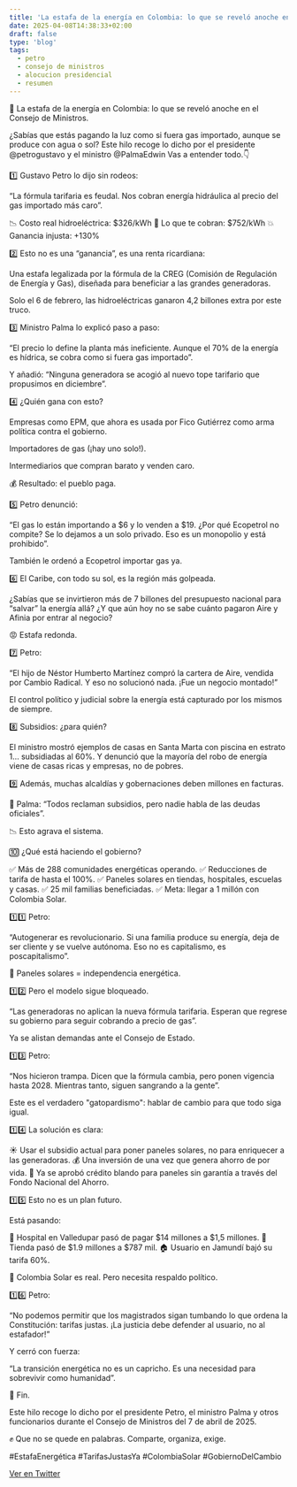 ```yaml
---
title: 'La estafa de la energía en Colombia: lo que se reveló anoche en el Consejo de Ministros'
date: 2025-04-08T14:38:33+02:00
draft: false
type: 'blog'
tags: 
  - petro
  - consejo de ministros
  - alocucion presidencial
  - resumen
---
```


🧵 La estafa de la energía en Colombia: lo que se reveló anoche en el Consejo de Ministros.

¿Sabías que estás pagando la luz como si fuera gas importado, aunque se produce con agua o sol? Este hilo recoge lo dicho por el presidente
@petrogustavo
  y el ministro
@PalmaEdwin
  Vas a entender todo.👇

1️⃣ Gustavo Petro lo dijo sin rodeos:

“La fórmula tarifaria es feudal. Nos cobran energía hidráulica al precio del gas importado más caro”.

📉 Costo real hidroeléctrica: $326/kWh
💸 Lo que te cobran: $752/kWh
💥 Ganancia injusta: +130%

2️⃣ Esto no es una “ganancia”, es una renta ricardiana:

Una estafa legalizada por la fórmula de la CREG (Comisión de Regulación de Energía y Gas), diseñada para beneficiar a las grandes generadoras.

Solo el 6 de febrero, las hidroeléctricas ganaron 4,2 billones extra por este truco.

3️⃣ Ministro Palma lo explicó paso a paso:

“El precio lo define la planta más ineficiente. Aunque el 70% de la energía es hídrica, se cobra como si fuera gas importado”.

Y añadió: “Ninguna generadora se acogió al nuevo tope tarifario que propusimos en diciembre”.

4️⃣ ¿Quién gana con esto?

Empresas como EPM, que ahora es usada por Fico Gutiérrez como arma política contra el gobierno.

Importadores de gas (¡hay uno solo!).

Intermediarios que compran barato y venden caro.

💰 Resultado: el pueblo paga.

5️⃣ Petro denunció:

“El gas lo están importando a $6 y lo venden a $19. ¿Por qué Ecopetrol no compite? Se lo dejamos a un solo privado. Eso es un monopolio y está prohibido”.

También le ordenó a Ecopetrol importar gas ya.

6️⃣ El Caribe, con todo su sol, es la región más golpeada.

¿Sabías que se invirtieron más de 7 billones del presupuesto nacional para “salvar” la energía allá?
¿Y que aún hoy no se sabe cuánto pagaron Aire y Afinia por entrar al negocio?

😡 Estafa redonda.

7️⃣ Petro:

“El hijo de Néstor Humberto Martínez compró la cartera de Aire, vendida por Cambio Radical. Y eso no solucionó nada. ¡Fue un negocio montado!”

El control político y judicial sobre la energía está capturado por los mismos de siempre.

8️⃣ Subsidios: ¿para quién?

El ministro mostró ejemplos de casas en Santa Marta con piscina en estrato 1… subsidiadas al 60%. Y denunció que la mayoría del robo de energía viene de casas ricas y empresas, no de pobres.

9️⃣ Además, muchas alcaldías y gobernaciones deben millones en facturas.

💬 Palma: “Todos reclaman subsidios, pero nadie habla de las deudas oficiales”.

📉 Esto agrava el sistema.

🔟 ¿Qué está haciendo el gobierno?

✅ Más de 288 comunidades energéticas operando.
✅ Reducciones de tarifa de hasta el 100%.
✅ Paneles solares en tiendas, hospitales, escuelas y casas.
✅ 25 mil familias beneficiadas.
✅ Meta: llegar a 1 millón con Colombia Solar.

1️⃣1️⃣ Petro:

“Autogenerar es revolucionario. Si una familia produce su energía, deja de ser cliente y se vuelve autónoma. Eso no es capitalismo, es poscapitalismo”.

🔋 Paneles solares = independencia energética.

1️⃣2️⃣ Pero el modelo sigue bloqueado.

“Las generadoras no aplican la nueva fórmula tarifaria. Esperan que regrese su gobierno para seguir cobrando a precio de gas”.

Ya se alistan demandas ante el Consejo de Estado.

1️⃣3️⃣ Petro:

“Nos hicieron trampa. Dicen que la fórmula cambia, pero ponen vigencia hasta 2028. Mientras tanto, siguen sangrando a la gente”.

Este es el verdadero "gatopardismo": hablar de cambio para que todo siga igual.

1️⃣4️⃣ La solución es clara:

☀️ Usar el subsidio actual para poner paneles solares, no para enriquecer a las generadoras.
💰 Una inversión de una vez que genera ahorro de por vida.
🧱 Ya se aprobó crédito blando para paneles sin garantía a través del Fondo Nacional del Ahorro.

1️⃣5️⃣ Esto no es un plan futuro.

Está pasando:

🏥 Hospital en Valledupar pasó de pagar $14 millones a $1,5 millones.
🏪 Tienda pasó de $1.9 millones a $787 mil.
🏠 Usuario en Jamundí bajó su tarifa 60%.

🔋 Colombia Solar es real. Pero necesita respaldo político.

1️⃣6️⃣ Petro:

“No podemos permitir que los magistrados sigan tumbando lo que ordena la Constitución: tarifas justas. ¡La justicia debe defender al usuario, no al estafador!”

Y cerró con fuerza:

“La transición energética no es un capricho. Es una necesidad para sobrevivir como humanidad”.

🧵 Fin.

Este hilo recoge lo dicho por el presidente Petro, el ministro Palma y otros funcionarios durante el Consejo de Ministros del 7 de abril de 2025.

✊ Que no se quede en palabras. Comparte, organiza, exige.

#EstafaEnergética
#TarifasJustasYa
#ColombiaSolar
#GobiernoDelCambio

[Ver en Twitter](https://x.com/ShameelThahir/status/1909570449618411843)
